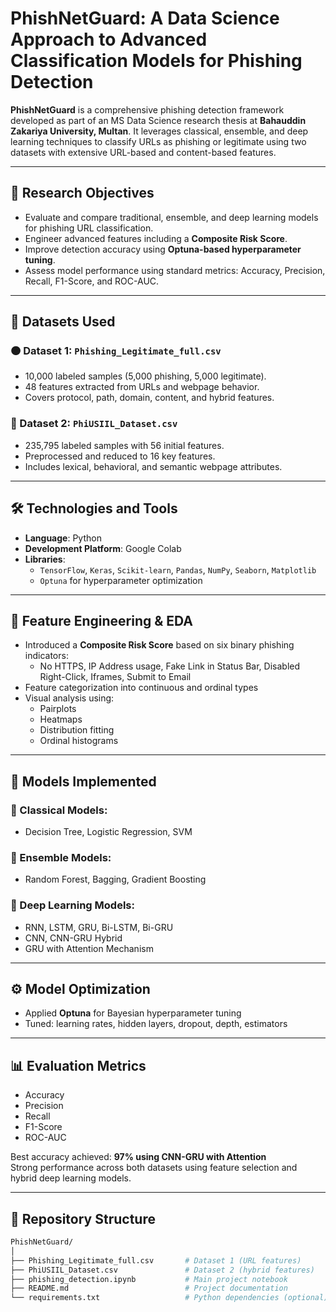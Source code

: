# PhishNetGuard: A Data Science Approach to Advanced Classification Models for Phishing Detection

**PhishNetGuard** is a comprehensive phishing detection framework developed as part of an MS Data Science research thesis at **Bahauddin Zakariya University, Multan**. It leverages classical, ensemble, and deep learning techniques to classify URLs as phishing or legitimate using two datasets with extensive URL-based and content-based features.

---

## 📌 Research Objectives

- Evaluate and compare traditional, ensemble, and deep learning models for phishing URL classification.
- Engineer advanced features including a **Composite Risk Score**.
- Improve detection accuracy using **Optuna-based hyperparameter tuning**.
- Assess model performance using standard metrics: Accuracy, Precision, Recall, F1-Score, and ROC-AUC.

---

## 📁 Datasets Used

### 🟠 Dataset 1: `Phishing_Legitimate_full.csv`
- 10,000 labeled samples (5,000 phishing, 5,000 legitimate).
- 48 features extracted from URLs and webpage behavior.
- Covers protocol, path, domain, content, and hybrid features.

### 🔵 Dataset 2: `PhiUSIIL_Dataset.csv`
- 235,795 labeled samples with 56 initial features.
- Preprocessed and reduced to 16 key features.
- Includes lexical, behavioral, and semantic webpage attributes.

---

## 🛠️ Technologies and Tools

- **Language**: Python  
- **Development Platform**: Google Colab  
- **Libraries**:  
  - `TensorFlow`, `Keras`, `Scikit-learn`, `Pandas`, `NumPy`, `Seaborn`, `Matplotlib`  
  - `Optuna` for hyperparameter optimization

---

## 🔎 Feature Engineering & EDA

- Introduced a **Composite Risk Score** based on six binary phishing indicators:
  - No HTTPS, IP Address usage, Fake Link in Status Bar, Disabled Right-Click, Iframes, Submit to Email
- Feature categorization into continuous and ordinal types
- Visual analysis using:
  - Pairplots
  - Heatmaps
  - Distribution fitting
  - Ordinal histograms

---

## 🤖 Models Implemented

### 🔹 Classical Models:
- Decision Tree, Logistic Regression, SVM

### 🔹 Ensemble Models:
- Random Forest, Bagging, Gradient Boosting

### 🔹 Deep Learning Models:
- RNN, LSTM, GRU, Bi-LSTM, Bi-GRU
- CNN, CNN-GRU Hybrid
- GRU with Attention Mechanism

---

## ⚙️ Model Optimization

- Applied **Optuna** for Bayesian hyperparameter tuning
- Tuned: learning rates, hidden layers, dropout, depth, estimators

---

## 📊 Evaluation Metrics

- Accuracy  
- Precision  
- Recall  
- F1-Score  
- ROC-AUC

Best accuracy achieved: **97% using CNN-GRU with Attention**  
Strong performance across both datasets using feature selection and hybrid deep learning models.

---

## 📁 Repository Structure

```bash
PhishNetGuard/
│
├── Phishing_Legitimate_full.csv       # Dataset 1 (URL features)
├── PhiUSIIL_Dataset.csv               # Dataset 2 (hybrid features)
├── phishing_detection.ipynb           # Main project notebook
├── README.md                          # Project documentation
└── requirements.txt                   # Python dependencies (optional)
